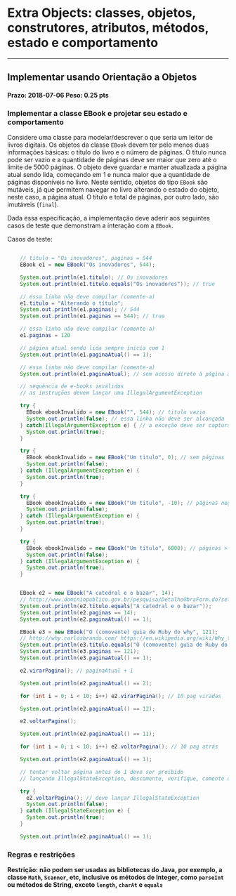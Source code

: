 Extra Objects: classes, objetos, construtores, atributos, métodos, estado e comportamento
=========================================================================================

* * *

## Implementar usando Orientação a Objetos

#### Prazo: 2018-07-06 Peso: 0.25 pts

### Implementar a classe EBook e projetar seu estado e comportamento

Considere uma classe para modelar/descrever o que seria um leitor de livros digitais. Os objetos da classe `EBook` devem ter pelo menos duas informações básicas: o título do livro e o número de páginas. O título nunca pode ser vazio e a quantidade de páginas deve ser maior que zero até o limite de 5000 páginas. O objeto deve guardar e manter atualizada a página atual sendo lida, começando em 1 e nunca maior que a quantidade de páginas disponíveis no livro. Neste sentido, objetos do tipo `EBook` são mutáveis, já que permitem navegar no livro alterando o estado do objeto, neste caso, a página atual. O título e total de páginas, por outro lado, são imutáveis (`final`).

Dada essa especificação, a implementação deve aderir aos seguintes casos de teste que demonstram a  interação com a `EBook`.

Casos de teste:
```java

    // titulo = "Os inovadores", paginas = 544
    EBook e1 = new EBook("Os inovadores", 544);

    System.out.println(e1.titulo); // Os inovadores
    System.out.println(e1.titulo.equals("Os inovadores")); // true

    // essa linha não deve compilar (comente-a)
    e1.titulo = "Alterando o título";
    System.out.println(e1.paginas); // 544
    System.out.println(e1.paginas == 544); // true

    // essa linha não deve compilar (comente-a)
    e1.paginas = 120

    // página atual sendo lida sempre inicia com 1
    System.out.println(e1.paginaAtual() == 1);

    // essa linha não deve compilar (comente-a)
    System.out.println(e1.paginaAtual); // sem acesso direto à página atual

    // sequência de e-books inválidos
    // as instruções devem lançar uma IllegalArgumentException

    try {
      EBook ebookInvalido = new EBook("", 544); // titulo vazio
      System.out.println(false); // essa linha não deve ser alcançada
    } catch(IllegalArgumentException e) { // a exceção deve ser capturada
      System.out.println(true);
    }

    try {
      EBook ebookInvalido = new EBook("Um titulo", 0); // sem páginas
      System.out.println(false);
    } catch (IllegalArgumentException e) {
      System.out.println(true);
    }

    try {
      EBook ebookInvalido = new EBook("Um titulo", -10); // páginas negativas
      System.out.println(false);
    } catch (IllegalArgumentException e) {
      System.out.println(true);
    }

    try {
      EBook ebookInvalido = new EBook("Um titulo", 6000); // páginas > 5000
      System.out.println(false);
    } catch (IllegalArgumentException e) {
      System.out.println(true);
    }


    EBook e2 = new EBook("A catedral e o bazar", 14);
    // http://www.dominiopublico.gov.br/pesquisa/DetalheObraForm.do?select_action=&co_obra=8679
    System.out.println(e2.titulo.equals("A catedral e o bazar"));
    System.out.println(e2.paginas == 14);
    System.out.println(e2.paginaAtual() == 1);

    EBook e3 = new EBook("O (comovente) guia de Ruby do why", 121);
    // http://why.carlosbrando.com/ https://en.wikipedia.org/wiki/Why_the_lucky_stiff
    System.out.println(e3.titulo.equals("O (comovente) guia de Ruby do why"));
    System.out.println(e3.paginas == 121);
    System.out.println(e3.paginaAtual() == 1);

    e2.virarPagina(); // paginaAtual + 1

    System.out.println(e2.paginaAtual() == 2);

    for (int i = 0; i < 10; i++) e2.virarPagina(); // 10 pag viradas

    System.out.println(e2.paginaAtual() == 12);

    e2.voltarPagina();

    System.out.println(e2.paginaAtual() == 11);

    for (int i = 0; i < 10; i++) e2.voltarPagina(); // 10 pag atrás

    System.out.println(e2.paginaAtual() == 1);

    // tentar voltar página antes do 1 deve ser proibido
    // lançando IllegalStateException, descomente, verifique, comente outra vez

    try {
      e2.voltarPagina(); // deve lançar IllegalStateException
      System.out.println(false);
    } catch (IllegalStateException e) {
      System.out.println(true);
    }

    System.out.println(e2.paginaAtual() == 1);


```

### Regras e restrições

**Restrição: não podem ser usadas as bibliotecas do Java, por exemplo, a classe `Math`, `Scanner`, etc, inclusive os métodos de Integer, como `parseInt` ou métodos de String, exceto `length`, `charAt` e `equals`**
